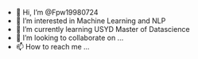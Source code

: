 - 👋 Hi, I’m @Fpw19980724
- 👀 I’m interested in Machine Learning and NLP
- 🌱 I’m currently learning USYD Master of Datascience
- 💞️ I’m looking to collaborate on ...
- 📫 How to reach me ...

<!---
Fpw19980724/Fpw19980724 is a ✨ special ✨ repository because its `README.md` (this file) appears on your GitHub profile.
You can click the Preview link to take a look at your changes.
--->
